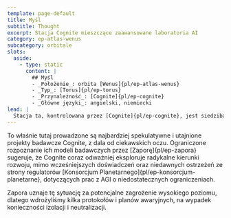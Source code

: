 ```yaml
---
template: page-default
title: Myśl
subtitle: Thought
excerpt: Stacja Cognite mieszczące zaawansowane laboratoria AI
category: ep-atlas-wenus
subcategory: orbitale
slots:
  aside:
    - type: static
      content: |
        ## Myśl
        - _Położenie_: orbita [Wenus]{pl/ep-atlas-wenus}
        - _Typ_: [Torus]{pl/ep-torus}
        - _Przynależność_: [Cognite]{pl/ep-cognite}
        - _Główne języki_: angielski, niemiecki
lead: |
  Stacja ta, kontrolowana przez [Cognite]{pl/ep-cognite}, jest siedzibą jednych z najnowocześniejszych badań nad [sztuczną inteligencją]{pl/ep-sztuczna-inteligencja} w całym Układzie Słonecznym. Pracujący tu badacze specjalizują się w tworzeniu AI o wysokim poziomie inteligencji ogólnej zbliżonym do [AGI](#), ale wciąż na tyle wyspecjalizowanych i ograniczonych, by nie stanowiły zagrożenia dla użytkowników i nie posiadały zdolności samodoskonalenia się.
---
```

To właśnie tutaj prowadzone są najbardziej spekulatywne i utajnione projekty badawcze Cognite, z dala od ciekawskich oczu. Ograniczone rozpoznanie ich modeli badawczych przez [Zaporę]{pl/ep-zapora} sugeruje, że Cognite coraz odważniej eksploruje radykalne kierunki rozwoju, mimo wcześniejszych doświadczeń oraz niedawnych ostrzeżeń ze strony regulatorów [Konsorcjum Planetarnego]{pl/ep-konsorcjum-planetarne}, dotyczących prac z AGI o niedostatecznych ograniczeniach.

Zapora uznaje tę sytuację za potencjalne zagrożenie wysokiego poziomu, dlatego wdrożyliśmy kilka protokołów i planów awaryjnych, na wypadek konieczności izolacji i neutralizacji.
